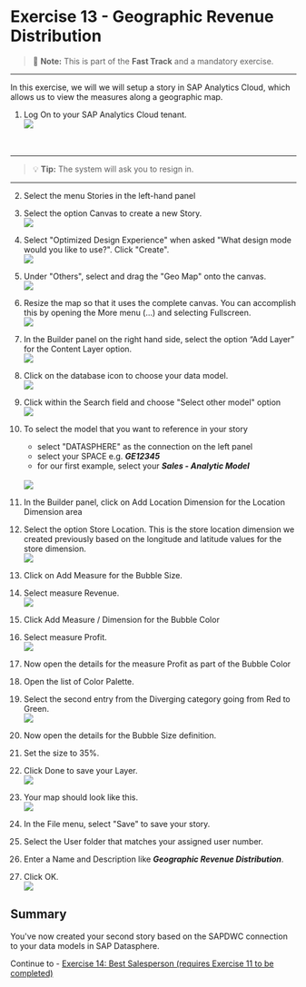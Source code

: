 # Exercise 13 - Geographic Revenue Distribution

>:memo: **Note:** This is part of the <strong>Fast Track</strong> and a mandatory exercise.

---

In this exercise, we will we will setup a story in SAP Analytics Cloud, which allows us to view the measures along a
geographic map.

1. Log On to your SAP Analytics Cloud tenant.
<br>![](images/00_00_0221.png) 
<br>

---

>:bulb: **Tip:** The system will ask you to resign in.

---

2. Select the menu Stories in the left-hand panel

3. Select the option Canvas to create a new Story.
<br>![](images/00_00_0201.png) 

4. Select "Optimized Design Experience" when asked "What design mode would you like to use?". Click "Create".
<br>![](images/00_00_0222.png) 

5. Under "Others", select and drag the "Geo Map" onto the canvas.
<br>![](images/00_00_0318.png)
  
19. Resize the map so that it uses the complete canvas. You can accomplish this by opening the More menu (...) and selecting Fullscreen.
<br>![](images/00_00_0321.png)

21. In the Builder panel on the right hand side, select the option “Add Layer” for the Content Layer option.
<br>![](images/00_00_0302.png) 

22. Click on the database icon to choose your data model.
<br>![](images/00_00_0319.png)

23. Click within the Search field and choose "Select other model" option
<br>![](images/00_00_0320.png)

24. To select the model that you want to reference in your story<br><ul><li>select "DATASPHERE" as the connection on the left panel</li><li>select your SPACE e.g. ***GE12345***</li><li>for our first example, select your ***Sales - Analytic Model***</li></ul>
<br>![](images/00_00_0205.png)

25. In the Builder panel, click on Add Location Dimension for the Location Dimension area
26. Select the option Store Location. This is the store location dimension we created previously based on the
longitude and latitude values for the store dimension.
<br>![](images/00_00_0310.png) 

27. Click on Add Measure for the Bubble Size.
28. Select measure Revenue.
<br>![](images/00_00_0309.png) 


29. Click Add Measure / Dimension for the Bubble Color
30. Select measure Profit.
<br>![](images/00_00_0316.png) 

31. Now open the details for the measure Profit as part of the Bubble Color
32. Open the list of Color Palette.
33. Select the second entry from the Diverging category going from Red to Green.
<br>![](images/00_00_0312.png) 

34. Now open the details for the Bubble Size definition.
35. Set the size to 35%.
36. Click Done to save your Layer.
<br>![](images/00_00_0311.png) 

37. Your map should look like this.
<br>![](images/00_00_0314.png) 

38. In the File menu, select "Save" to save your story.
39. Select the User folder that matches your assigned user number.
40. Enter a Name and Description like ***Geographic Revenue Distribution***.
41. Click OK.
<br>![](images/00_00_0317.png)

## Summary

You've now created your second story based on the SAPDWC connection to your data models in SAP Datasphere. 

Continue to - [Exercise 14: Best Salesperson (requires Exercise 11 to be completed) ](../ex14/README.md)
